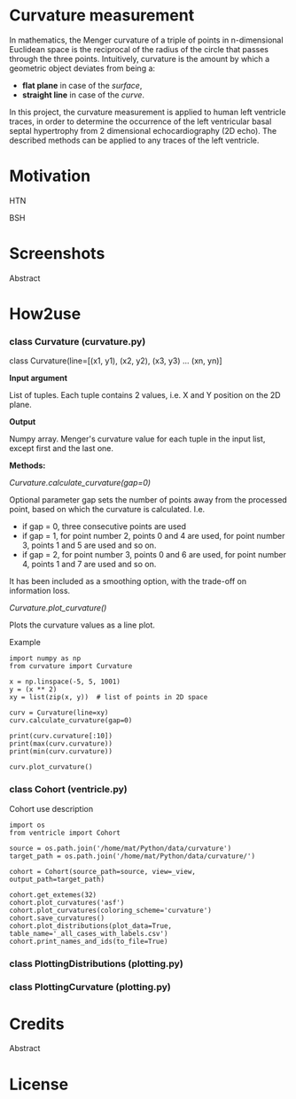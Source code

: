# Curvature measurement
In mathematics, the Menger curvature of a triple of points in n-dimensional Euclidean space is the reciprocal of the 
radius of the circle that passes through the three points.  Intuitively, curvature is the amount by which a geometric 
object deviates from being a:
* **flat plane** in case of the *surface*, 
* **straight line** in case of the *curve*.


In this project, the curvature measurement is applied to human left ventricle traces, in order to determine the 
occurrence of the left ventricular basal septal hypertrophy from 2 dimensional echocardiography (2D echo). The described
methods can be applied to any traces of the left ventricle. 

# Motivation
HTN

BSH

# Screenshots
Abstract

# How2use
### class Curvature (curvature.py)
class Curvature(line=[(x1, y1), (x2, y2), (x3, y3) ... (xn, yn)] 

**Input argument** 

List of tuples. Each tuple contains 2 values, i.e. X and Y position on the 2D plane. 

**Output** 

Numpy array. Menger's curvature value for each tuple in the input list, except first and the last one. 

**Methods:** 

*Curvature.calculate_curvature(gap=0)* 

Optional parameter gap sets the number of points away from the processed point, based on which the curvature is calculated. I.e. 

* if gap = 0, three consecutive points are used 
* if gap = 1, for point number 2, points 0 and 4 are used, for point number 3, points 1 and 5 are used and so on. 
* if gap = 2, for point number 3, points 0 and 6 are used, for point number 4, points 1 and 7 are used and so on. 

It has been included as a smoothing option, with the trade-off on information loss. 

*Curvature.plot_curvature()* 

Plots the curvature values as a line plot. 

 

Example
```Curvautre usage example
import numpy as np
from curvature import Curvature

x = np.linspace(-5, 5, 1001)
y = (x ** 2)
xy = list(zip(x, y))  # list of points in 2D space

curv = Curvature(line=xy)
curv.calculate_curvature(gap=0)

print(curv.curvature[:10])
print(max(curv.curvature))
print(min(curv.curvature))

curv.plot_curvature()
```
### class Cohort (ventricle.py)
Cohort use description
```Cohort usage for multiple curvature calculations
import os
from ventricle import Cohort

source = os.path.join('/home/mat/Python/data/curvature')
target_path = os.path.join('/home/mat/Python/data/curvature/')

cohort = Cohort(source_path=source, view=_view, output_path=target_path)

cohort.get_extemes(32)
cohort.plot_curvatures('asf')
cohort.plot_curvatures(coloring_scheme='curvature')
cohort.save_curvatures()
cohort.plot_distributions(plot_data=True, table_name='_all_cases_with_labels.csv')
cohort.print_names_and_ids(to_file=True)
```
### class PlottingDistributions (plotting.py)
### class PlottingCurvature (plotting.py)

# Credits
Abstract

# License